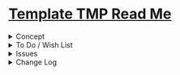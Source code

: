 # [Template TMP Read Me]( #tm-template/README.md )

<details>

<summary>Concept</summary>

</details>

<details>

<summary>To Do / Wish List</summary>


</details>

<details>

<summary>Issues</summary>


</details>

<details>

<summary>Change Log</summary>

### 2019-05-16 ~ Theo

* F - TMP: Add fixSurface and fixAllSurfaces functions
* B - TMP: Pass through jsHint

### 2019-05-10 ~ Theo

* F - Add popup help and readme
* R - Refactor popup help button abstracted as variable

### 2019-04-30 ~ Theo

* First commit

</details>